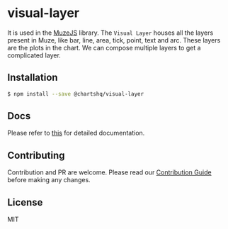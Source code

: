 # visual-layer

It is used in the [MuzeJS](https://github.com/chartshq/muze) library. The `Visual Layer` houses all the layers present in Muze, like bar, line, area, tick, point, text and arc. These layers are the plots in the chart. We can compose multiple layers to get a complicated layer. 

## Installation

```bash
$ npm install --save @chartshq/visual-layer
```

## Docs

Please refer to [this](https://charts.com/muze/docs) for detailed documentation.

## Contributing

Contribution and PR are welcome. Please read our [Contribution Guide](https://github.com/chartshq/muze/blob/master/CONTRIBUTING.md) before making any changes.

## License

MIT